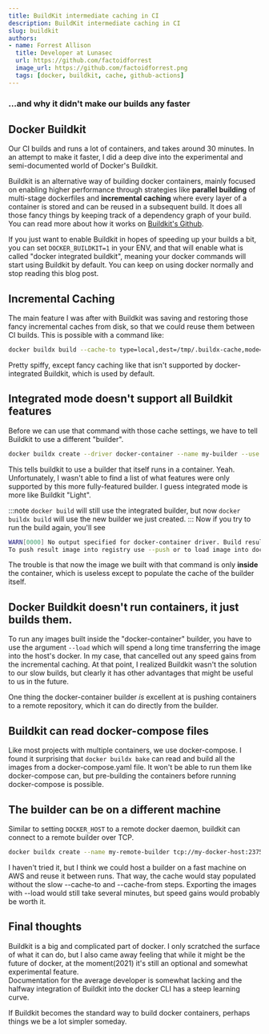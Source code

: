 ```yaml
---
title: BuildKit intermediate caching in CI
description: BuildKit intermediate caching in CI
slug: buildkit
authors:
- name: Forrest Allison
  title: Developer at Lunasec
  url: https://github.com/factoidforrest
  image_url: https://github.com/factoidforrest.png
  tags: [docker, buildkit, cache, github-actions]
---
```

<!--
  ~ Copyright by LunaSec (owned by Refinery Labs, Inc)
  ~
  ~ Licensed under the Creative Commons Attribution-ShareAlike 4.0 International
  ~ (the "License"); you may not use this file except in compliance with the
  ~ License. You may obtain a copy of the License at
  ~
  ~ https://creativecommons.org/licenses/by-sa/4.0/legalcode
  ~
  ~ See the License for the specific language governing permissions and
  ~ limitations under the License.
  ~
-->
### ...and why it didn't make our builds any faster

## Docker Buildkit
Our CI builds and runs a lot of containers, and takes around 30 minutes.  In an attempt to make it faster, I did a deep dive
into the experimental and semi-documented world of Docker's Buildkit.  

Buildkit is an alternative way of building docker containers, mainly focused on enabling higher performance through strategies like
**parallel building** of multi-stage dockerfiles and **incremental caching** where every layer of a container is stored and can be 
reused in a subsequent build.  It does all those fancy things by keeping track of a dependency graph of your build. You can read more about
how it works on [Buildkit's Github](https://github.com/moby/buildkit#exploring-llb).

If you just want to enable Buildkit in hopes of speeding up your builds a bit, you can set `DOCKER_BUILDKIT=1` in your ENV,
and that will enable what is called "docker integrated buildkit", meaning your docker commands will start using Buildkit by default.  You can keep
on using docker normally and stop reading this blog post.

## Incremental Caching
The main feature I was after with Buildkit was saving and restoring those fancy incremental caches from disk, so that we could reuse them 
between CI builds.  This is possible with a command like:
```bash
docker buildx build --cache-to type=local,dest=/tmp/.buildx-cache,mode=max --cache-from type=local,src=/tmp/.buildx-cache .
```

Pretty spiffy, except fancy caching like that isn't supported by docker-integrated Buildkit, which is used by default.

## Integrated mode doesn't support all Buildkit features

Before we can use that command with those cache settings, we have to tell Buildkit to use a different "builder". 
```bash
docker buildx create --driver docker-container --name my-builder --use
```

This tells buildkit to use a builder that itself runs in a container. Yeah. Unfortunately, I wasn't able
to find a list of what features were only supported by this more fully-featured builder.  I guess integrated mode is more like Buildkit "Light".

:::note
`docker build` will still use the integrated builder, but now `docker buildx build` will use the new builder we just created.
:::
Now if you try to run the build again, you'll see 
```bash
WARN[0000] No output specified for docker-container driver. Build result will only remain in the build cache. 
To push result image into registry use --push or to load image into docker use --load 
```
The trouble is that now the image we built with that command is only **inside** the container, which is useless except to populate the cache of the builder itself.

## Docker Buildkit doesn't run containers, it just builds them.  

To run any images built inside the "docker-container" builder, you have to use the argument `--load` which will spend a long time transferring
the image into the host's docker.  In my case, that cancelled out any speed gains from the incremental caching.  At that point, 
I realized Buildkit wasn't the solution to our slow builds, but clearly it has other advantages that might be useful to us in the future.  

One thing the docker-container builder *is* excellent at is pushing containers to a remote repository, which it can do directly from the builder.

## Buildkit can read docker-compose files
Like most projects with multiple containers, we use docker-compose.  I found it surprising that `docker buildx bake` can read
and build all the images from a docker-compose.yaml file. It won't be able to run them like docker-compose can, but pre-building the containers
before running docker-compose is possible.

## The builder can be on a different machine
Similar to setting `DOCKER_HOST` to a remote docker daemon, buildkit can connect to a remote builder over TCP.  
```bash
docker buildx create --name my-remote-builder tcp://my-docker-host:2375 --use
```
I haven't tried it, but I think we could host a builder on a fast machine on AWS and reuse it between runs.  That way, the cache would stay populated
without the slow --cache-to and --cache-from steps.  Exporting the images with --load would still take several minutes, but speed gains would probably be worth it.

## Final thoughts
Buildkit is a big and complicated part of docker.  I only scratched the surface of what it can do, but I also came away feeling 
that while it might be the future of docker, at the moment(2021) it's still an optional and somewhat experimental feature.  
Documentation for the average developer is somewhat lacking and the halfway integration of Buildkit into the docker CLI has a steep learning curve.

If Buildkit becomes the standard way to build docker containers, perhaps things we be a lot simpler someday.